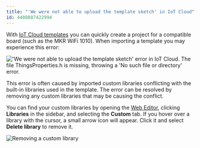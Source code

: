 ```yaml
---
title: "'We were not able to upload the template sketch' in IoT Cloud"
id: 4408887422994
---
```


With [IoT Cloud templates](https://app.arduino.cc/templates) you can quickly create a project for a compatible board (such as the MKR WiFi 1010). When importing a template you may experience this error:

!['We were not able to upload the template sketch' error in IoT Cloud. The file ThingsProperties.h is missing, throwing a 'No such file or directory' error.](img/IoT_Cloud_Template_Import_Error.PNG)

This error is often caused by imported custom libraries conflicting with the built-in libraries used in the template. The error can be resolved by removing any custom libraries that may be causing the conflict.

You can find your custom libraries by opening the [Web Editor](https://create.arduino.cc/editor), clicking **Libraries** in the sidebar, and selecting the **Custom** tab. If you hover over a library with the cursor, a small arrow icon will appear. Click it and select **Delete library** to remove it.

![Removing a custom library](img/web-editor-custom-library-removal.png)

